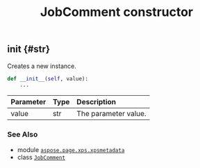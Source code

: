 ﻿---
title: JobComment constructor
second_title: Aspose.Page for Python via .NET API References
description: 
type: docs
weight: 10
url: /python-net/aspose.page.xps.xpsmetadata/jobcomment/__init__/
is_root: false
---

## __init__ {#str}

Creates a new instance.



```python
def __init__(self, value):
    ...
```


| Parameter | Type | Description |
| :- | :- | :- |
| value | str | The parameter value. |



### See Also
* module [`aspose.page.xps.xpsmetadata`](../../)
* class [`JobComment`](/page/python-net/aspose.page.xps.xpsmetadata/jobcomment)
